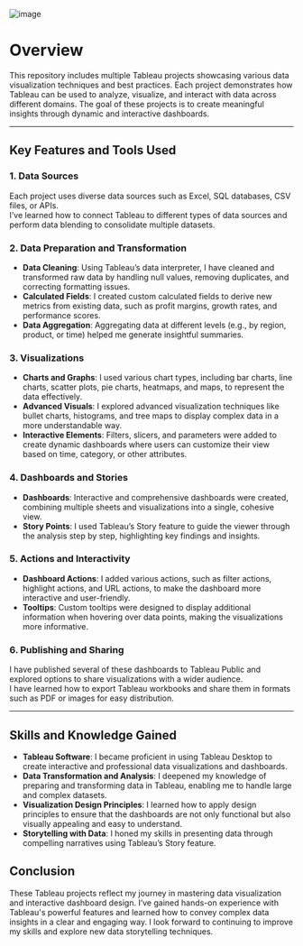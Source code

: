 ![image](https://github.com/user-attachments/assets/56122d83-2f4d-4649-9978-a570f3ab7b80)


# Overview

This repository includes multiple Tableau projects showcasing various data visualization techniques and best practices. Each project demonstrates how Tableau can be used to analyze, visualize, and interact with data across different domains. The goal of these projects is to create meaningful insights through dynamic and interactive dashboards.

---

## Key Features and Tools Used

### 1. Data Sources

Each project uses diverse data sources such as Excel, SQL databases, CSV files, or APIs.  
I’ve learned how to connect Tableau to different types of data sources and perform data blending to consolidate multiple datasets.

### 2. Data Preparation and Transformation

- **Data Cleaning**: Using Tableau’s data interpreter, I have cleaned and transformed raw data by handling null values, removing duplicates, and correcting formatting issues.  
- **Calculated Fields**: I created custom calculated fields to derive new metrics from existing data, such as profit margins, growth rates, and performance scores.  
- **Data Aggregation**: Aggregating data at different levels (e.g., by region, product, or time) helped me generate insightful summaries.

### 3. Visualizations

- **Charts and Graphs**: I used various chart types, including bar charts, line charts, scatter plots, pie charts, heatmaps, and maps, to represent the data effectively.  
- **Advanced Visuals**: I explored advanced visualization techniques like bullet charts, histograms, and tree maps to display complex data in a more understandable way.  
- **Interactive Elements**: Filters, slicers, and parameters were added to create dynamic dashboards where users can customize their view based on time, category, or other attributes.

### 4. Dashboards and Stories

- **Dashboards**: Interactive and comprehensive dashboards were created, combining multiple sheets and visualizations into a single, cohesive view.  
- **Story Points**: I used Tableau’s Story feature to guide the viewer through the analysis step by step, highlighting key findings and insights.

### 5. Actions and Interactivity

- **Dashboard Actions**: I added various actions, such as filter actions, highlight actions, and URL actions, to make the dashboard more interactive and user-friendly.  
- **Tooltips**: Custom tooltips were designed to display additional information when hovering over data points, making the visualizations more informative.

### 6. Publishing and Sharing

I have published several of these dashboards to Tableau Public and explored options to share visualizations with a wider audience.  
I have learned how to export Tableau workbooks and share them in formats such as PDF or images for easy distribution.

---

## Skills and Knowledge Gained

- **Tableau Software**: I became proficient in using Tableau Desktop to create interactive and professional data visualizations and dashboards.  
- **Data Transformation and Analysis**: I deepened my knowledge of preparing and transforming data in Tableau, enabling me to handle large and complex datasets.  
- **Visualization Design Principles**: I learned how to apply design principles to ensure that the dashboards are not only functional but also visually appealing and easy to understand.  
- **Storytelling with Data**: I honed my skills in presenting data through compelling narratives using Tableau’s Story feature.

## Conclusion

These Tableau projects reflect my journey in mastering data visualization and interactive dashboard design. I’ve gained hands-on experience with Tableau's powerful features and learned how to convey complex data insights in a clear and engaging way. I look forward to continuing to improve my skills and explore new data storytelling techniques.

